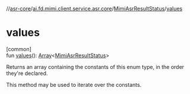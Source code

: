 //[asr-core](../../../index.md)/[ai.fd.mimi.client.service.asr.core](../index.md)/[MimiAsrResultStatus](index.md)/[values](values.md)

# values

[common]\
fun [values](values.md)(): [Array](https://kotlinlang.org/api/core/kotlin-stdlib/kotlin/-array/index.html)&lt;[MimiAsrResultStatus](index.md)&gt;

Returns an array containing the constants of this enum type, in the order they're declared.

This method may be used to iterate over the constants.
